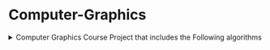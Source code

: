 # Computer-Graphics


<details>
  <summary>Computer Graphics Course Project that includes the Following algorithms</summary>


### Main Form 
-----
![](https://github.com/Rowida46/Machine-Learning/blob/master/All_Algo.png)


### Select one of the Following algorithms

  ***If **Elips** & **Rotation** & **Scaling** & **Transformation** selected :*** 
  
  ![](https://github.com/Rowida46/Machine-Learning/blob/master/elips.png)
